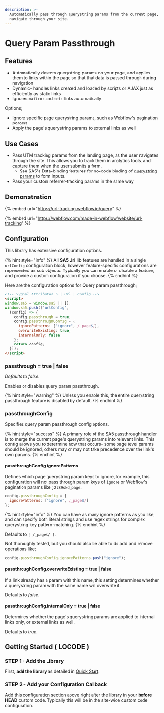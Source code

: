 ```yaml
---
description: >-
  Automatically pass through querystring params from the current page, as users
  navigate through your site.
---
```


# Query Param Passthrough

## Features

* Automatically detects querystring params on your page, and applies them to links within the page so that that data is passed through during navigation&#x20;
* Dynamic- handles links created and loaded by scripts or AJAX just as efficiently as static links
* Ignores `mailto:` and `tel:` links automatically

Options;

* Ignore specific page querystring params, such as Webflow's pagination params&#x20;
* Apply the page's querystring params to external links as well&#x20;

## Use Cases

* Pass UTM tracking params from the landing page, as the user navigates through the site. This allows you to track them in analytics tools, and capture them when the user submits a form.
  * See SA5's Data-binding features for no-code binding of [querystring params](../../sa5-data/data-sources/url-query-params.md) to form inputs.&#x20;
* Pass your custom referrer-tracking params in the same way &#x20;

## Demonstration

{% embed url="https://url-tracking.webflow.io/query" %}

{% embed url="https://webflow.com/made-in-webflow/website/url-tracking" %}

## Configuration

This library has extensive configuration options.&#x20;

{% hint style="info" %}
All **SA5 Url** lib features are handled in a single `urlConfig` configuration block, however feature-specific configurations are represented as sub objects. Typically you can enable or disable a feature, and provide a custom configuration if you choose.
{% endhint %}

Here are the configuration options for Query param passthrough;&#x20;

```html
<!-- Sygnal Attributes 5 | Url | Config -->
<script>
window.sa5 = window.sa5 || [];
window.sa5.push(['urlConfig', 
  (config) => {
    config.passthrough = true;
    config.passthroughConfig = {
      ignorePatterns: ["ignore", /_page$/],
      overwriteExisting: true,
      internalOnly: false
    };
    return config;
  }]); 
</script>
```

### passthrough = true | false

_Defaults to false._

Enables or disables query param passthrough.

{% hint style="warning" %}
Unless you enable this, the entire querystring passthrough feature is disabled by default.
{% endhint %}

### passthroughConfig

Specifies query param passthrough config options.&#x20;

{% hint style="success" %}
A primary role of the SA5 passthrough handler is to merge the current page's querystring params into relevant links.  This config allows you to determine how that occurs- some page level params should be ignored, others may or may not take precedence over the link's own params.&#x20;
{% endhint %}

#### passthroughConfig.ignorePatterns

Defines which page querystring param keys to ignore, for example, this configuration will not pass through param keys of `ignore` or Webflow's pagination params like `j2l89skd_page`.&#x20;

```javascript
config.passthroughConfig = {
  ignorePatterns: ["ignore", /_page$/]
};
```

{% hint style="info" %}
You can have as many ignore patterns as you like, and can specify both literal strings and use regex strings for complex querystring key pattern-matching.
{% endhint %}

Defaults to  `[ /_page$/ ]`.&#x20;

Not thoroughly tested, but you should also be able to do add and remove operations like;&#x20;

```javascript
config.passthroughConfig.ignorePatterns.push("ignore");
```

#### passthroughConfig.overwriteExisting = true | false <a href="#getting-started-locode" id="getting-started-locode"></a>

If a link already has a param with this name, this setting determines whether a querystring param with the same name will overwrite it.&#x20;

Defaults to _false_.

#### passthroughConfig.internalOnly = true | false

Determines whether the page's querystring params are applied to internal links only, or external links as well.&#x20;

Defaults to _true_.

## Getting Started ( LOCODE ) <a href="#getting-started-locode" id="getting-started-locode"></a>

### STEP 1 - Add the Library <a href="#step-1---add-the-library" id="step-1---add-the-library"></a>

First, **add the library** as detailed in [Quick Start](../quick-start.md).

### STEP 2 - Add your Configuration Callback

Add this configuration section above right after the library in your **before HEAD** custom code. Typically this will be in the site-wide custom code configuration.&#x20;
